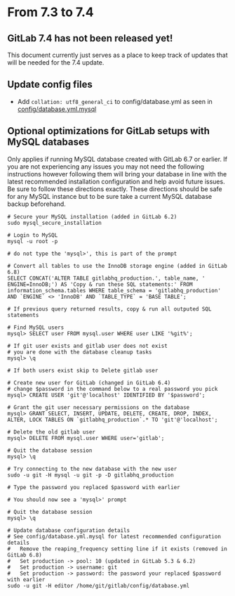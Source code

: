 # From 7.3 to 7.4

## GitLab 7.4 has not been released yet!

This document currently just serves as a place to keep track of updates that will be needed for the 7.4 update.

## Update config files

* Add `collation: utf8_general_ci` to config/database.yml as seen in [config/database.yml.mysql](config/database.yml.mysql)

## Optional optimizations for GitLab setups with MySQL databases

Only applies if running MySQL database created with GitLab 6.7 or earlier. If you are not experiencing any issues you may not need the following instructions however following them will bring your database in line with the latest recommended installation configuration and help avoid future issues. Be sure to follow these directions exactly. These directions should be safe for any MySQL instance but to be sure take a current MySQL database backup beforehand.

```
# Secure your MySQL installation (added in GitLab 6.2)
sudo mysql_secure_installation

# Login to MySQL
mysql -u root -p

# do not type the 'mysql>', this is part of the prompt

# Convert all tables to use the InnoDB storage engine (added in GitLab 6.8)
SELECT CONCAT('ALTER TABLE gitlabhq_production.', table_name, ' ENGINE=InnoDB;') AS 'Copy & run these SQL statements:' FROM information_schema.tables WHERE table_schema = 'gitlabhq_production' AND `ENGINE` <> 'InnoDB' AND `TABLE_TYPE` = 'BASE TABLE';

# If previous query returned results, copy & run all outputed SQL statements

# Find MySQL users
mysql> SELECT user FROM mysql.user WHERE user LIKE '%git%';

# If git user exists and gitlab user does not exist 
# you are done with the database cleanup tasks
mysql> \q

# If both users exist skip to Delete gitlab user

# Create new user for GitLab (changed in GitLab 6.4)
# change $password in the command below to a real password you pick
mysql> CREATE USER 'git'@'localhost' IDENTIFIED BY '$password';

# Grant the git user necessary permissions on the database
mysql> GRANT SELECT, INSERT, UPDATE, DELETE, CREATE, DROP, INDEX, ALTER, LOCK TABLES ON `gitlabhq_production`.* TO 'git'@'localhost';

# Delete the old gitlab user
mysql> DELETE FROM mysql.user WHERE user='gitlab';

# Quit the database session
mysql> \q

# Try connecting to the new database with the new user
sudo -u git -H mysql -u git -p -D gitlabhq_production

# Type the password you replaced $password with earlier

# You should now see a 'mysql>' prompt

# Quit the database session
mysql> \q

# Update database configuration details
# See config/database.yml.mysql for latest recommended configuration details
#   Remove the reaping_frequency setting line if it exists (removed in GitLab 6.8)
#   Set production -> pool: 10 (updated in GitLab 5.3 & 6.2)
#   Set production -> username: git
#   Set production -> password: the password your replaced $password with earlier
sudo -u git -H editor /home/git/gitlab/config/database.yml
```